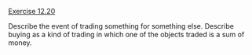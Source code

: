[Exercise 12.20](ex_20/)

Describe the event of trading something for something else. Describe
buying as a kind of trading in which one of the objects traded is a sum
of money.
